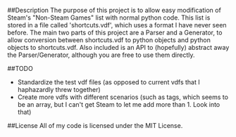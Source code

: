 ##Description
The purpose of this project is to allow easy modification of Steam's 
"Non-Steam Games" list with normal python code. This list is stored in a file
called 'shortcuts.vdf', which uses a format I have never seen before. The main
two parts of this project are a Parser and a Generator, to allow conversion 
between shortcuts.vdf to python objects and python objects to shortcuts.vdf.
Also included is an API to (hopefully) abstract away the Parser/Generator, 
although you are free to use them directly.

##TODO

- Standardize the test vdf files (as opposed to current vdfs that I haphazardly threw together)
- Create more vdfs with different scenarios (such as tags, which seems to be an
  array, but I can't get Steam to let me add more than 1. Look into that)
  
##License
All of my code is licensed under the MIT License.